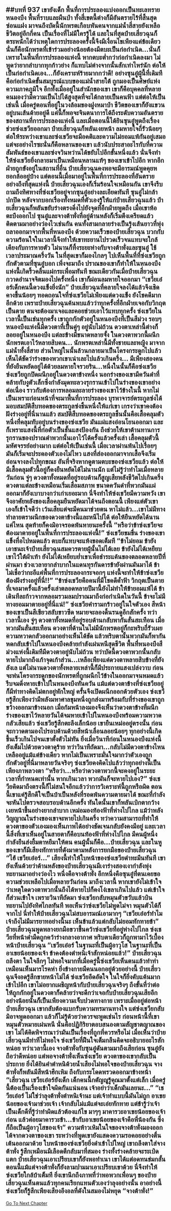 ##บทที่ 937 เขายังเด็ก
พื้นที่การประลองแบ่งออกเป็นทะเลทราย หนองบึง พื้นที่ราบและผืนป่า ทั้งสี่เขตนี้ต่างก็มีอันตรายไร้ที่สิ้นสุดซ่อนแฝง มาจนถึงบัดนี้นักพรตเกือบพันคนจากแม่น้ำสี่สายยังเหลือชีวิตอยู่อีกกี่คน เป็นเรื่องที่ไม่มีใครรู้ได้
และในที่สุดป๋ายเสี่ยวฉุนก็ตระหนักได้ว่าเหตุใดการประลองครั้งนี้จึงมีเงื่อนไขเพียงแค่ข้อเดียวนั่นก็คือนักพรตที่เข้าร่วมอย่างน้อยต้องมีตบะเป็นก่อกำเนิด...นั่นก็เพราะในพื้นที่การประลองแห่งนี้ หากตบะต่ำกว่าก่อกำเนิดลงมา ไม่พูดว่ายากลำบากทุกก้าวย่าง ก็แทบไม่ต่างจากนั้นสักเท่าไหร่นัก
ต่อให้เป็นก่อกำเนิดเอง...ก็ยังเคราะห์ร้ายมากกว่าดี!
อย่างซุนอู๋ผู้นี้ที่เดิมทีคือก่อกำเนิดขั้นสมบูรณ์แบบของแม่น้ำสายใต้ ถูกมองเป็นศิษย์แห่งความภาคภูมิใจ อีกทั้งเมื่ออยู่ในสำนักของเขา เขาก็คือบุคคลที่หลายคนมองว่ามีความเป็นไปได้สูงสุดที่จะได้กลายเป็นคนฟ้า แต่ต่อให้เป็นเช่นนี้ เมื่อครู่ตอนที่อยู่ในวงล้อมของฝูงหมาป่า ชีวิตของเขาก็ยังแขวนอยู่บนเส้นด้ายอยู่ดี
แค่นี้ก็พอจะจินตนาการได้ถึงระดับความอันตรายของสถานที่การประลองแห่งนี้ และเมื่อตอนนี้ได้ยินซุนอู๋พูดถึงเรื่องช่วยซ่งเชวียออกมา ป๋ายเสี่ยวฉุนก็พลันเงยหน้า ลมหายใจถี่รัวน้อยๆ ต่อให้ระหว่างเขาและซ่งเชวียจะมีอคติและความไม่ยอมแพ้กันอยู่เสมอ แต่จะอย่างไรซะนั่นก็คือหลานของเขา แล้วนับประสาอะไรกับที่ความสัมพันธ์ของเขาและซ่งจวินหว่านได้ขยับไปอีกขั้นหนึ่งแล้ว นั่นจึงทำให้ซ่งเชวียยิ่งกลายมาเป็นเหมือนหลานแท้ๆ ของเขาเข้าไปอีก
หากอีกฝ่ายถูกขังอยู่ในสถานที่อื่น ป๋ายเสี่ยวฉุนคงพอจะมีอารมณ์พูดคุยหยอกล้ออยู่บ้าง แต่ตอนนี้เมื่อมาอยู่ในพื้นที่การประลองที่อันตรายอย่างถึงที่สุดแห่งนี้ ป๋ายเสี่ยวฉุนเองก็เริ่มร้อนใจเหมือนกัน เขาจึงรีบถามถึงทิศทางที่ซ่งเชวียอยู่จากซุนอู๋อย่างละเอียดทันที
ซุนอู๋ไม่กล้าปกปิด หลังจากบอกเรื่องทั้งหมดที่ตัวเองรู้ให้แก่ป๋ายเสี่ยวฉุนแล้ว ป๋ายเสี่ยวฉุนก็พลันขยับร่างตรงดิ่งไปยังจุดที่อีกฝ่ายพูดถึง เมื่อเขาห้อตะบึงออกไป ซุนอู๋และจางต้าพั่งที่อยู่ด้านหลังก็เริ่มตึงเครียดแล้วติดตามมาอย่างว่องไวเช่นกัน
คนทั้งสามกลายร่างเป็นรุ้งเส้นยาวที่พุ่งถลาออกมาจากพื้นที่หนองบึง
ด้วยความเร็วของป๋ายเสี่ยวฉุน บวกกับความร้อนใจในเวลานี้จึงทำให้เขาทะยานไปรวดเร็วจนแทบจะใกล้เคียงกับการหายตัว ไม่นานก็ทิ้งระยะห่างกับจางต้าพั่งและซุนอู๋ ใช้เวลาประมาณครึ่งวัน ในที่สุดเขาก็มองไกลๆ ไปเห็นพื้นที่ที่ซ่งเชวียถูกกักตัวตามที่ซุนอู๋บอก
เพิ่งจะมาถึง ปราณของเขาก็ทำให้ในหนองบึงแห่งนี้เกิดริ้วคลื่นแผ่กระเพื่อมทันที ขณะเดียวกันเมื่อป๋ายเสี่ยวฉุนกวาดอำนาจจิตมองไปครั้งหนึ่ง เขาก็ผ่อนลมหายใจออกมา
“เชวียเอ๋อร์เด็กคนนี้ดวงแข็งยิ่งนัก” ป๋ายเสี่ยวฉุนที่คลายใจลงได้แล้วจึงเชิดคางขึ้นน้อยๆ ทอดถอนใจที่ซ่งเชวียไม่เพียงแต่ดวงแข็ง ยังโชคดีมากอีกด้วย เพราะป๋ายเสี่ยวฉุนค้นพบแล้วว่าทุกครั้งที่อีกฝ่ายเจอกับวิกฤตเป็นตาย ตนจะต้องมาเจอและคอยช่วยเอาไว้แทบทุกครั้ง
ซ่งเชวียในเวลานี้เป็นเช่นทุกครั้ง เขาถูกกักตัวอยู่ในหนองบึงที่เป็นสีม่วง รอบๆ หนองบึงแห่งนี้มีดวงตาที่เป็นคู่ๆ อยู่นับไม่ถ้วน ดวงตาเหล่านี้ต่างก็ลอยอยู่ในหนองบึง แต่ละข้างมีขนาดหลายจั้ง
ในดวงตาพวกนี้ผนึกนักพรตเอาไว้หลายสิบคน...
นักพรตเหล่านี้มีทั้งชายและหญิง มาจากแม่น้ำทั้งสี่สาย ส่วนใหญ่ในนั้นล้วนกลายมาเป็นโครงกระดูกไปแล้ว เห็นได้ชัดว่าร่างของพวกเขาเน่าเละไปแล้วเกินครึ่ง...
มีเพียงสองคนที่ยังยืนหยัดอยู่ได้ด้วยลมหายใจรวยริน...หนึ่งในนั้นก็คือซ่งเชวีย
ซ่งเชวียถูกปิดผนึกอยู่ในดวงตาข้างหนึ่ง นอกร่างของเขามีควันดำที่คล้ายกับงูตัวเล็กซึ่งกำลังมุดทะลวงรุกรานเข้าไปในร่างของเขาอย่างต่อเนื่อง ราวกับต้องการหลอมละลายร่างของเขาไว้ข้างในนี้ หากไม่เป็นเพราะก่อนหน้าที่จะมาพื้นที่การประลอง บุรพาจารย์ตระกูลซ่งได้มอบสมบัติสืบทอดของตระกูลซ่งชิ้นหนึ่งให้แก่เขา เกรงว่าเขาคงต้องฝังร่างอยู่ที่นี่นานแล้ว
สมบัติสืบทอดของตระกูลชิ้นนั้นคือเสื้อคลุมตัวหนึ่งที่คลุมทับอยู่บนร่างของซ่งเชวีย มันแผ่แสงอ่อนโยนออกมา และก็เพราะแสงนี้ที่ก่อตัวเป็นชั้นแสงป้องกัน ถึงช่วยให้เขาต้านทานการรุกรานของปราณดำพวกนั้นเอาไว้ได้ครั้งแล้วครั้งเล่า
เสื้อคลุมตัวนี้มหัศจรรย์อย่างมาก แต่ต่อให้เป็นเช่นนี้ เมื่อเวลาผ่านพ้นไปเรื่อยๆ มันก็เริ่มจะประคองตัวเองไม่ไหว แสงที่ส่องออกมาจากเสื้อจึงเริ่มอ่อนจางลงไปทุกขณะ
อันที่จริงหากดูตามตบะของซ่งเชวียแล้ว ต่อให้มีเสื้อคลุมตัวนี้อยู่ก็คงยืนหยัดได้ไม่นานนัก แต่ไม่รู้ว่าทำไมเมื่อหลายวันก่อน จู่ๆ ดวงตาทั้งหมดที่อยู่รอบด้านก็สูญเสียพลังชีวิตไปเกินครึ่ง ดวงตาแต่ละข้างเหมือนเริ่มเสื่อมสภาพ ขนาดควันดำที่พวกมันแผ่ออกมาก็ยังเบาบางกว่าเก่าเยอะมาก
นี่จึงทำให้ซ่งเชวียมีความหวัง เขาจึงอาศัยพลังของเสื้อคลุมยืนหยัดมาได้จนถึงตอนนี้
เพียงแต่ตัวเขาเองก็เข้าใจดีว่า เว้นเสียแต่จะมีคนมาช่วยตน หาไม่แล้ว...เขาไม่มีทางทำลายตราผนึกของดวงตาข้างนี้และหนีไปได้ ต่อให้ยืนหยัดได้นานแค่ไหน สุดท้ายก็คงมิอาจรอดพ้นหายนะครั้งนี้
“หรือว่าข้าซ่งเชวียจะต้องมาตายอยู่ในพื้นที่การประลองแห่งนี้!” ซ่งเชวียขมขื่น ร่างของเขาแข็งทื่อไปหมดแล้ว ตบะก็แทบจะแห้งขอดเต็มที
“ข้าไม่ยอม ข้ายังเอาชนะเจ้าป๋ายเสี่ยวฉุนสมควรตายผู้นั้นไม่ได้เลย ข้ายังไม่ได้เหยียบเขาไว้ใต้ฝ่าเท้า ยังไม่ได้เหยียบย่ำเขาเพื่อชำระแค้นของตลอดหลายปีที่ผ่านมา ช่วงเวลายากลำบากในแดนทุรกันดารข้ายังผ่านมันมาได้ ข้าไม่เชื่อว่ากะอีแค่พื้นที่การประลองกระจอกๆ แห่งนี้จะทำให้ข้าซ่งเชวียต้องฝังร่างอยู่ที่นี่!!”
“ข้าซ่งเชวียคือคนที่มีโชคดีค้ำฟ้า วิกฤตเป็นตายที่เจอมาครั้งแล้วครั้งเล่าตลอดหลายปีมานี้ยังไม่ทำให้ข้ายอมแพ้ได้ ข้าเดินทีละก้าวจากหลอมรวมลมปราณมาถึงก่อกำเนิดในวันนี้ ข้าจะไม่มีทางยอมมาตายอยู่ที่นี่แน่!” ซ่งเชวียคำรามกร้าวอยู่ในใจตัวเอง สีหน้าของเขาเป็นสีเขียวสลับขาวซีด หมายจะลองดิ้นรนดูอีกสักครั้ง ทว่าเวลานี้เอง จู่ๆ ดวงตาทั้งหมดที่อยู่รอบด้านกลับพากันสั่นสะเทือน
เมื่อพวกมันสั่นสะเทือน ดวงตาที่ด้านในไม่มีนักพรตอยู่ก็กะพริบถี่รัวเผยความหวาดกลัวออกมาอย่างเห็นได้ชัด แล้วพริบตานั้นพวกมันก็พากันหดกลับเข้าไปในหนองบึงคล้ายกำลังเผ่นหนีสุดชีวิต
พื้นที่หนองบึงสีม่วงแห่งนี้เดิมทีมีดวงตาอยู่นับไม่ถ้วน ทว่าบัดนี้ดวงตาพวกนั้นกลับหายไปมากถึงเก้าจุดเก้าส่วน...เหลือเพียงแค่ดวงตาหลายสิบข้างที่ยังลังเล แต่ไม่นานดวงตาทั้งหลายเหล่านี้ก็มีประกายแสงเปล่งวาบ ก่อนจะพ่นโครงกระดูกของนักพรตที่ถูกผนึกไว้ข้างในออกมาจนหมดแล้วรีบจมดิ่งหายเข้าไปในหนองบึงทันควัน
แม้แต่ดวงตาข้างที่ซ่งเชวียอยู่ก็มีท่าทางคิดไม่ตกอยู่พักใหญ่ ครั้นจึงเปิดผนึกออกด้วยตัวเอง ซ่งเชวียรู้สึกเพียงว่ามีพลังมหาศาลขุมหนึ่งถูกส่งมาพร้อมกับที่ร่างของเขาถูกขว้างออกมาข้างนอก เมื่อก้มหน้าลงมองจึงเห็นว่าดวงตาข้างที่ผนึกร่างของเขาไว้หลายวันได้จมหายเข้าไปในหนองบึงพร้อมความหวาดกลัวเสียแล้ว
ซ่งเชวียรู้สึกตะลึงเล็กน้อย เขายืนเหม่ออยู่ตรงนั้น ก่อนจะกวาดตามองไปรอบด้านด้วยสีหน้าเลื่อนลอยน้อยๆ ทุกอย่างนี้เกิดขึ้นเร็วเกินไปจนเขาตั้งตัวไม่ทัน
ยิ่งเมื่อวินาทีก่อนในหนองบึงแห่งนี้ยังเต็มไปด้วยดวงตาดุร้าย ทว่าวินาทีถัดมา...กลับไม่มีดวงตาข้างไหนเหลืออยู่แม้แต่ข้างเดียว หากไม่เป็นเพราะมั่นใจมากว่าตัวเองถูกกักตัวอยู่ที่นี่มาหลายวันจริงๆ ซ่งเชวียคงคิดไปแล้วว่าทุกอย่างนี้เป็นเพียงภาพลวงตา
“หรือว่า...หรือว่าดวงตาพวกนี้จะคงอยู่ในระยะเวลาที่กำหนดเท่านั้น หากเกินเวลา พวกมันก็จะหายไปเอง?” ซ่งเชวียคิดมาถึงตรงนี้ก็ไม่สนใจอีกแล้วว่าการวิเคราะห์นี้ถูกหรือผิด ตอนนี้เขาแค่รู้สึกดีใจเป็นบ้าเป็นหลังที่รอดพ้นความตายมาได้ ขณะที่กำลังจะหันไปตรวจสอบรอบด้านอีกครั้ง ทันใดนั้นเขาก็พลันเบิกตากว้าง เงยหน้าขึ้นอย่างยากลำบาก เหม่อมองท้องฟ้าที่ห่างไปไกล
แม้ว่าพลังวิญญาณในร่างของเขาจะหายไปเกินครึ่ง ทว่าความสามารถที่ทำให้ดวงตาของตัวเองมองเห็นภาพได้อย่างชัดเจนกลับยังคงมีอยู่ และเวลานี้สิ่งที่เขาเห็นอยู่ในสายตาก็คือบนท้องฟ้าที่ห่างไปไกล มีคนผู้หนึ่งกำลังยืนส่งยิ้มตาหยีมาให้ตน คนผู้นั้นก็คือ...ป๋ายเสี่ยวฉุน
และในหูของเขาก็มีเสียงทักทายที่ดังมาตามหลังการยกมือของป๋ายเสี่ยวฉุน
“ไฮ้ เชวียเอ๋อร์...”
เสียงนี้ทำให้ใบหน้าของซ่งเชวียดำทะมึนทันที เขายังเห็นด้วยว่าด้านหลังของป๋ายเสี่ยวฉุนมีเงาร่างสองเงากำลังพุ่งทะยานมาอย่างว่องไว หนึ่งคือจางต้าพั่ง อีกหนึ่งคือซุนอู๋ที่ตนเคยขอความช่วยเหลือไปเมื่อหลายวันก่อน
มาถึงเวลานี้ หากเขายังไม่เข้าใจว่าเหตุใดดวงตาพวกนั้นถึงได้หายไปก็คงโง่เขลาเกินไปแล้ว แต่เข้าใจก็ส่วนเข้าใจ เพราะวินาทีถัดมา ซ่งเชวียกลับหมุนตัวขวับแล้วบินทะยานไปยังทิศไกลทันที
พอเห็นว่าซ่งเชวียไม่พูดไม่จา หมุนตัวได้ก็จากไป นี่ทำให้ป๋ายเสี่ยวฉุนไม่สบอารมณ์เอามากๆ
“เชวียเอ๋อร์ทำไมเจ้าถึงไม่มีมารยาทอย่างนี้นะ เห็นข้าแล้วแต่กลับไม่ยอมทักทายข้า” ป๋ายเสี่ยวฉุนพูดพลางยกมือขวาขึ้นคว้าซ่งเชวียที่อยู่ห่างไปไกล ซ่งเชวียที่หน้าดำมืดถูกคว้าร่างกลางอากาศ พริบตาเดียวก็ถูกพามาไว้เบื้องหน้าป๋ายเสี่ยวฉุน
“เชวียเอ๋อร์ ในฐานะที่เป็นผู้อาวุโส ในฐานะที่เป็นอาเขยน้อยของเจ้า ข้าคงต้องตำหนิเจ้าสักหน่อยแล้ว!” ป๋ายเสี่ยวฉุนถลึงตา ในใจลึกๆ ไม่พอใจมากที่เมื่อครู่นี้ซ่งเชวียเห็นตนแล้วทำท่าเหมือนเห็นมารโรคห่า ยิ่งข้างกายมีคนนอกอยู่ด้วยอย่างนี้ ป๋ายเสี่ยวฉุนจึงอดรู้สึกขายหน้าไม่ได้
ซ่งเชวียอึดอัดใจ ในใจก็ยิ่งคับแค้นมากเข้าไปอีก เขาไม่อยากเผชิญหน้ากับป๋ายเสี่ยวฉุนจริงๆ ถึงขั้นที่ว่าต่อให้ถูกกักอยู่ในดวงตาก็คล้ายว่าจะดีกว่าเจอกับป๋ายเสี่ยวฉุนเสียอีก อย่างน้อยนั่นก็เป็นเพียงความเจ็บปวดทางกาย เพราะเมื่ออยู่ต่อหน้าป๋ายเสี่ยวฉุน เขากลับต้องแบกรับความทรมานทางใจ
แต่ซ่งเชวียกลับมิอาจพูดออกมา แล้วก็ไม่รู้ด้วยว่าควรจะพูดเช่นไร ก่อนหน้านี้ที่เขาหมุนตัวหมายเผ่นหนี นั่นคือปฏิกิริยาตอบสนองตามสัญชาตญาณของเขา ไม่ได้คิดพิจารณาว่ามันเป็นเรื่องที่ถูกที่ควรหรือไม่
เมื่อเห็นว่าป๋ายเสี่ยวฉุนมีท่าทีไม่พอใจ ซ่งเชวียที่ฝืนใจเต็มกลืนคิดจะอธิบายอะไรสักหน่อย ทว่าเวลานี้เอง จางต้าพั่งกับซุนอู๋ดันตามมาถึงเสียก่อน ซุนอู๋ยังถือว่าดีหน่อย แต่พอจางต้าพั่งเห็นซ่งเชวีย ดวงตาของเขากลับเป็นประกาย ยิ่งได้ยินคำตำหนิด้วยน้ำเสียงไม่พอใจของป๋ายเสี่ยวฉุน จางต้าพั่งก็พลันมีสีหน้าฮึกเหิม ถึงกับกระโดดพรวดออกมาข้างหน้า
“เสี่ยวฉุน เชวียเอ๋อร์ยังเด็ก เด็กคนนี้กตัญญูรู้คุณมาตั้งแต่เล็ก เมื่อครู่นี้ต้องเป็นเรื่องเข้าใจผิดกันแน่นอน เจ้าอย่าว่าเด็กมันเลยนะ...”
“เชวียเอ๋อร์ ไม่ใช่ว่าลุงต้าพั่งตำหนิเจ้านะ แต่เจ้าทำแบบนี้มันไม่ถูก อาเขยน้อยของเจ้ามาช่วยเจ้า เจ้ากลับไม่แม้แต่จะเอ่ยทักทาย แต่ข้ารู้ว่าเจ้าเป็นเด็กดีที่รู้ว่าทำผิดแล้วต้องแก้ไข มาๆๆ มาคารวะอาเขยน้อยของเจ้าก่อน แล้วค่อยมาคารวะข้า...ข้ากับอาเขยน้อยของเจ้าคือพี่น้องกัน ซึ่งก็ถือเป็นผู้อาวุโสของเจ้า” ความห้าวเหิมในใจของจางต้าพั่งมองออกได้จากดวงตาของเขา ระหว่างที่พูดเขายังแสดงความรอคอยอย่างตื่นเต้นออกมาด้วย
ใบหน้าของซ่งเชวียยิ่งดำเข้าไปใหญ่ เขาถลึงตาใส่จางต้าพั่ง รู้สึกเหมือนมีเลือดตีกลับมาที่สมอง ร่างทั้งร่างคล้ายจะระเบิดแตก ป๋ายเสี่ยวฉุนเอาเปรียบเขาก็ยังพอทำเนา เขาได้แต่อดทนข่มกลั้น ตอนนี้แม้แต่จางต้าพั่งก็ยังลามปามมาเอาเปรียบเขาด้วย นี่จึงทำให้ซ่งเชวียใกล้บ้าเต็มที
ยิ่งเขานึกถึงภาพที่ว่าพอพวกเพื่อนๆ ของป๋ายเสี่ยวฉุนเห็นตนแล้วทุกคนเรียกแทนตัวเองว่าลุงอย่างนั้น อาอย่างนี้ ซ่งเชวียก็รู้สึกเพียงเสียงอึงอลที่ดังในสมองไม่หยุด
“จางต้าพั่ง!”
------


[Go To Next Chapter]( ./84.md)